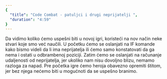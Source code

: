```yaml
---
{
  "title": "Code Combat - patuljci i drugi neprijatelji ",
  "duration": "4:59"
}
---
```


Da vidimo koliko ćemo uspešni biti u novoj igri, koristeći na nov način neke stvari koje smo već naučili. U početku ćemo se oslanjati na IF komande kako bismo videli da li ima neprijatelja ili ćemo samo konstatovati da ga nema i ostati u odbrambenoj poziciji. Zatim ćemo se oslanjati na računanje udaljenosti od neprijatelja, jer ukoliko nam nisu dovoljno blizu, nemamo razloga za napad. Pre početka igre ćemo heroja obavezno opremiti štitom, jer bez njega nećemo biti u mogućnoti da se uspešno branimo.
